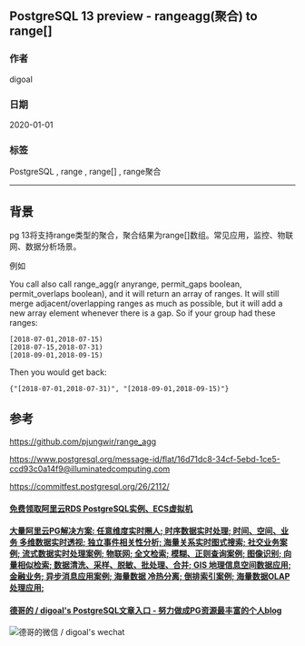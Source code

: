 ## PostgreSQL 13 preview - rangeagg(聚合) to range[]   
                                                                                                                           
### 作者                                                                                  
digoal                                                                                                                           
                                                                                                                           
### 日期                                                                                                                           
2020-01-01                                                                                                                        
                                                                                                                           
### 标签                                                                                                                           
PostgreSQL , range , range[] , range聚合      
                                                                                                                           
----                                                                                                                           
                                                                                                                           
## 背景      
pg 13将支持range类型的聚合，聚合结果为range[]数组。常见应用，监控、物联网、数据分析场景。    
  
例如  
  
You call also call range_agg(r anyrange, permit_gaps boolean, permit_overlaps boolean), and it will return an array of ranges. It will still merge adjacent/overlapping ranges as much as possible, but it will add a new array element whenever there is a gap. So if your group had these ranges:  
  
```  
[2018-07-01,2018-07-15)  
[2018-07-15,2018-07-31)  
[2018-09-01,2018-09-15)  
```  
  
Then you would get back:  
  
```  
{"[2018-07-01,2018-07-31)", "[2018-09-01,2018-09-15)"}  
```  
  
## 参考  
https://github.com/pjungwir/range_agg  
  
https://www.postgresql.org/message-id/flat/16d71dc8-34cf-5ebd-1ce5-ccd93c0a14f9@illuminatedcomputing.com  
  
https://commitfest.postgresql.org/26/2112/  
  
  
  
  
  
  
  
  
  
  
  
  
  
  
  
  
  
  
#### [免费领取阿里云RDS PostgreSQL实例、ECS虚拟机](https://www.aliyun.com/database/postgresqlactivity "57258f76c37864c6e6d23383d05714ea")
  
  
#### [大量阿里云PG解决方案: 任意维度实时圈人; 时序数据实时处理; 时间、空间、业务 多维数据实时透视; 独立事件相关性分析; 海量关系实时图式搜索; 社交业务案例; 流式数据实时处理案例; 物联网; 全文检索; 模糊、正则查询案例; 图像识别; 向量相似检索; 数据清洗、采样、脱敏、批处理、合并; GIS 地理信息空间数据应用; 金融业务; 异步消息应用案例; 海量数据 冷热分离; 倒排索引案例; 海量数据OLAP处理应用;](https://yq.aliyun.com/topic/118 "40cff096e9ed7122c512b35d8561d9c8")
  
  
#### [德哥的 / digoal's PostgreSQL文章入口 - 努力做成PG资源最丰富的个人blog](https://github.com/digoal/blog/blob/master/README.md "22709685feb7cab07d30f30387f0a9ae")
  
  
![德哥的微信 / digoal's wechat](../pic/digoal_weixin.jpg "f7ad92eeba24523fd47a6e1a0e691b59")
  
